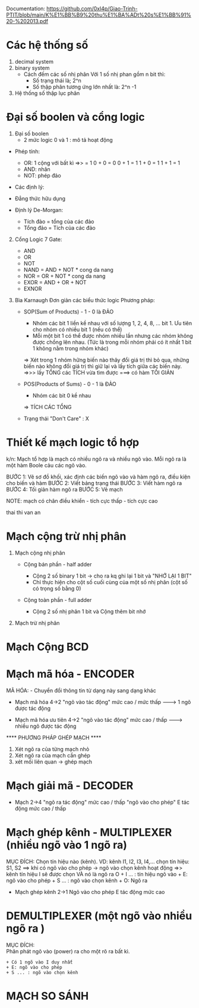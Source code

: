 Documentation:
https://github.com/0xl4p/Giao-Trinh-PTIT/blob/main/K%E1%BB%B9%20thu%E1%BA%ADt%20s%E1%BB%91%20-%202013.pdf 

# Các hệ thống số 
1. decimal system 
2. binary system 
    * Cách đếm các số nhị phân
    Với 1 số nhị phan gồm n bit thì:
        - Số trạng thái là; 2^n
        - Số thập phân tương ứng lớn nhất là: 2^n -1
3. Hệ thống số thập lục phân 

# Đại số boolen và cổng logic 
1. Đại số boolen 
    - 2 mức logic 0 và 1 : mô tả hoạt động 
* Phép tính:
    - OR: 1 cộng với bất kì =>> = 1
        0 + 0 = 0
        0 + 1 = 1
        1 + 0 = 1
        1 + 1 = 1
    - AND: nhân
    - NOT: phép đảo 

* Các định lý:
* Đẳng thức hữu dụng 
* Định lý De-Morgan: 
    - Tích đảo = tổng của các đảo 
    - Tổng đảo = Tích của các đảo 

2. Cổng Logic 
7 Gate:   
    * AND
    * OR 
    * NOT 
    * NAND = AND + NOT * cong da nang 
    * NOR = OR + NOT   * cong da nang 
    * EXOR = AND + OR + NOT 
    * EXNOR 

3. Bìa Karnaugh 
Đơn giản các biểu thức logic 
Phương pháp:
    * SOP(Sum of  Products) - 1 - 0 là ĐẢO 
        - Nhóm các bit 1 liền kề nhau với số lượng 1, 2, 4, 8, ... bit 1.
        Ưu tiên cho nhóm có nhiều bit 1 (nếu có thể)
        - Mỗi một bit 1 có thể được nhóm nhiều lần nhưng các nhóm không được chồng lên nhau. (Tức là trong mỗi nhóm phải có ít nhất 1 bit 1 không nằm trong nhóm khác)

        => Xét trong 1 nhóm hững biến nào thây đổi giá trị thì bỏ qua, những biến nào không đổi giá trị thì giữ lại và lấy tích giữa các biến này.
        =>>> lấy TỔNG các TÍCH vừa tìm được ===> có hàm TỐI GIẢN  
    
    * POS(Products of Sums) - 0 - 1 là ĐẢO 
         - Nhóm các bit  0 kề nhau 

         => TÍCH CÁC TỔNG 
    
    * Trạng thái "Don't Care" : X


# Thiết kế mạch logic tổ hợp 
k/n: 
    Mạch tổ hợp là mạch có nhiều ngõ ra và nhiều ngõ vào. Mỗi ngõ ra là một hàm Boole cảu các ngõ vào.

BƯỚC 1: Vẽ sơ đồ khối, xác định các biến ngõ vào và hàm ngõ ra, điều kiện cho biến và hàm 
BƯỚC 2: Viết bảng trạng thái 
BƯỚC 3: Viết hàm ngõ ra
BƯỚC 4: Tối giản hàm ngõ ra 
BƯỚC 5: Vẽ mạch 

NOTE: mạch có chân điều khiển 
    - tích cực thấp 
    - tích cực cao 

thai thi van an
# Mạch cộng trừ nhị phân
1. Mạch cộng nhị phân 
    * Cộng bán phần - half adder 
        + Cộng 2 số binary 1 bit -> cho ra kq  ghi lại 1 bit và "NHỚ LẠI 1 BIT"
        + Chỉ thực hiện cho cột số cuối cùng của một số nhị phân (cột số có trọng số bằng 0)

    * Cộng toàn phần - full adder 
        + Cộng 2 số nhị phân 1 bit và Cộng thêm bit nhớ


2. Mạch trừ nhị phân 

# Mạch Cộng BCD 


# Mạch mã hóa - ENCODER 
MÃ HÓA: 
    - Chuyển đổi thông tin từ dạng này sang dạng khác 

* Mạch mã hóa 4->2
    "ngõ vào tác động" mức cao / mức thấp ---> 1 ngõ được tác động 

* Mạch mã hóa ưu tiên 4->2
    "ngõ vào tác động" mức cao / thấp ---> nhiều ngõ được tác động 


**** PHƯƠNG PHÁP GHÉP MẠCH ****
1. Xét ngõ ra của từng mạch nhỏ
2. Xét ngõ ra của mạch cần ghép
3. xét mối liên quan -> ghép mạch 


# Mạch giải mã - DECODER 
* Mạch 2->4
    "ngõ ra tác động" mức cao / thấp
    "ngõ vào cho phép" E tác động mức cao / thấp 

# Mạch ghép kênh - MULTIPLEXER (nhiều ngõ vào 1 ngõ ra)
MỤC ĐÍCH: 
    Chọn tín hiệu nào (kênh).
    VD: 
        kênh I1, I2, I3, I4,...
        chọn tín hiệu: S1, S2 
        ==> khi có ngõ vào cho phép -> ngõ vào chọn kênh hoạt động =>> kênh tín hiệu I sẽ được chọn VÀ nó là ngõ ra O 
    + I ... : tín hiệu ngõ vào 
    + E: ngõ vào cho phép
    + S ... : ngõ vào chọn kênh 
    + O: Ngõ ra 

* Mạch ghép kênh 2->1
    Ngõ vào cho phép E tác động mức cao 

# DEMULTIPLEXER (một ngõ vào nhiều ngõ ra )
MỤC ĐÍCH:  
    Phân phát ngõ vào (power) ra cho một rõ ra bất kì.
  
    + Có 1 ngõ vào I duy nhất
    + E: ngõ vào cho phép
    + S ... : ngõ vào chọn kênh 


# MẠCH SO SÁNH

